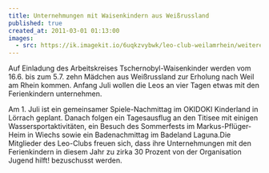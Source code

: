 ```yaml
---
title: Unternehmungen mit Waisenkindern aus Weißrussland
published: true
created_at: 2011-03-01 01:13:00
images:
  - src: https://ik.imagekit.io/6uqkzvybwk/leo-club-weilamrhein/weitere/14-01.jpg
---
```


Auf Einladung des Arbeitskreises Tschernobyl-Waisenkinder werden vom 16.6. bis zum 5.7. zehn Mädchen aus Weißrussland zur Erholung nach Weil am Rhein kommen. Anfang Juli wollen die Leos an vier Tagen etwas mit den Ferienkindern unternehmen.

Am 1. Juli ist ein gemeinsamer Spiele-Nachmittag im OKIDOKI Kinderland in Lörrach geplant. Danach folgen ein Tagesausflug an den Titisee mit einigen Wassersportaktivitäten, ein Besuch des Sommerfests im Markus-Pflüger-Heim in Wiechs sowie ein Badenachmittag im Badeland Laguna.Die Mitglieder des Leo-Clubs freuen sich, dass ihre Unternehmungen mit den Ferienkindern in diesem Jahr zu zirka 30 Prozent von der Organisation Jugend hilft! bezuschusst werden.
